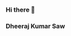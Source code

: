 ### Hi there 👋 
### Dheeraj Kumar Saw
  

<!--
**Dheerajkumarsaw/Dheerajkumarsaw** is a ✨ _special_ ✨ repository because its `README.md` (this file) appears on your GitHub profile.

Here are some ideas to get you started:

- 🔭 I’m currently working on AllExamTest
- 🌱 I’m currently learning 
- 👯 I’m looking to collaborate on ...
- 🤔 I’m looking for help with MERN Stack
- 💬 Ask me about Node.js
- 📫 How to reach me: ...
- 😄 Pronouns: ...
- ⚡ Fun fact: ...
-->
